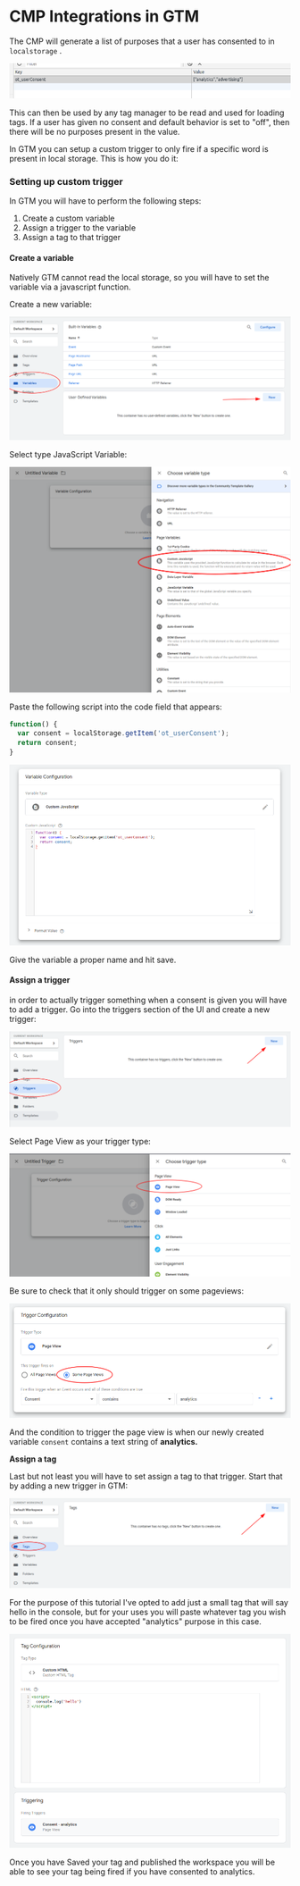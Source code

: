 # CMP Integrations in GTM

The CMP will generate a list of purposes that a user has consented to in `localstorage` .

![](../.gitbook/assets/image%20%2816%29.png)

This can then be used by any tag manager to be read and used for loading tags. If a user has given no consent and default behavior is set to "off", then there will be no purposes present in the value.

In GTM you can setup a custom trigger to only fire if a specific word is present in local storage. This is how you do it:

### Setting up custom trigger

In GTM you will have to perform the following steps:

1. Create a custom variable
2. Assign a trigger to the variable
3. Assign a tag to that trigger

#### Create a variable

Natively GTM cannot read the local storage, so you will have to set the variable via a javascript function.

Create a new variable:

![](../.gitbook/assets/image%20%2821%29.png)

Select type JavaScript Variable:

![](../.gitbook/assets/image%20%2813%29.png)

Paste the following script into the code field that appears:

```javascript
function() {
  var consent = localStorage.getItem('ot_userConsent');
  return consent;
}
```

![](../.gitbook/assets/image%20%2815%29.png)

Give the variable a proper name and hit save.

#### Assign a trigger

in order to actually trigger something when a consent is given you will have to add a trigger. Go into the triggers section of the UI and create a new trigger:

![](../.gitbook/assets/image%20%2820%29.png)

Select Page View as your trigger type:

![](../.gitbook/assets/image%20%2811%29.png)

Be sure to check that it only should trigger on some pageviews:

![](../.gitbook/assets/image%20%289%29.png)

And the condition to trigger the page view is when our newly created variable `consent` contains a text string of **analytics.**

**Assign a tag**

Last but not least you will have to set assign a tag to that trigger. Start that by adding a new trigger in GTM:

![](../.gitbook/assets/image%20%288%29.png)

For the purpose of this tutorial I've opted to add just a small tag that will say hello in the console, but for your uses you will paste whatever tag you wish to be fired once you have accepted "analytics" purpose in this case.

![](../.gitbook/assets/image%20%2823%29.png)

Once you have Saved your tag and published the workspace you will be able to see your tag being fired if you have consented to analytics.

